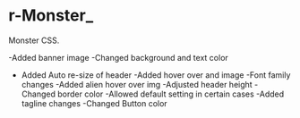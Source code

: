 # r-Monster_
Monster CSS.

-Added banner image
-Changed background and text color
- Added Auto re-size of header
-Added hover over and image
-Font family changes
-Added alien hover over img
-Adjusted header height
-Changed border color
-Allowed default setting in certain cases
-Added tagline changes
-Changed Button color


